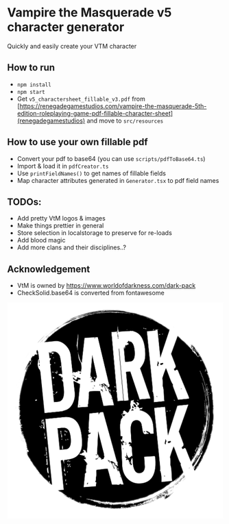 # Vampire the Masquerade v5 character generator
Quickly and easily create your VTM character


## How to run
* `npm install`
* `npm start`
* Get `v5_charactersheet_fillable_v3.pdf` from [https://renegadegamestudios.com/vampire-the-masquerade-5th-edition-roleplaying-game-pdf-fillable-character-sheet](renegadegamestudios) and move to `src/resources`


## How to use your own fillable pdf
* Convert your pdf to base64 (you can use `scripts/pdfToBase64.ts`)
* Import & load it in `pdfCreator.ts`
* Use `printFieldNames()` to get names of fillable fields
* Map character attributes generated in `Generator.tsx` to pdf field names


## TODOs:
* Add pretty VtM logos & images
* Make things prettier in general
* Store selection in localstorage to preserve for re-loads
* Add blood magic
* Add more clans and their disciplines..?


## Acknowledgement
* VtM is owned by https://www.worldofdarkness.com/dark-pack
* CheckSolid.base64 is converted from fontawesome

![](readme_assets/darkpack_logo1.png)
